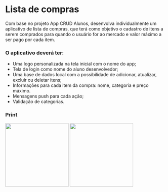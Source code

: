 # Lista de compras

Com base no projeto App CRUD Alunos, desenvolva individualmente um aplicativo de lista de compras, que terá como objetivo o cadastro de itens a serem comprados para quando o usuário for ao mercado e valor máximo a ser pago por cada item.

### O aplicativo deverá ter:
- Uma logo personalizada na tela inicial com o nome do app;
- Tela de login como nome do aluno desenvolvedor;
- Uma base de dados local com a possibilidade de adicionar, atualizar, excluir ou deletar itens;
- Informações para cada item da compra: nome, categoria e preço máximo.
- Mensagens push para cada ação;
- Validação de categorias.

### Print
<img src="https://github.com/JulioCoronetti/listaDeCompras/assets/133894436/b6cd395b-f93d-478e-aba1-b7c4bcba3852" width="200">
<img src="https://github.com/JulioCoronetti/listaDeCompras/assets/133894436/eea39b7f-d900-4440-99d4-3c6c6c7a847f" width="200">
